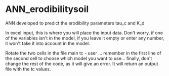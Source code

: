 # ANN_erodibilitysoil
ANN developed to predict the erodibility parameters tau_c and K_d


In excel input, this is where you will place the input data. Don't worry, if one of the variables isn't in the model, if you leave it empty or enter any number, it won't take it into account in the model.

Rotate the two cells in the file main tc - user ... remember in the first line of the second cell to choose which model you want to use... finally, don't change the rest of the code, as it will give an error. It will return an output file with the tc values.

